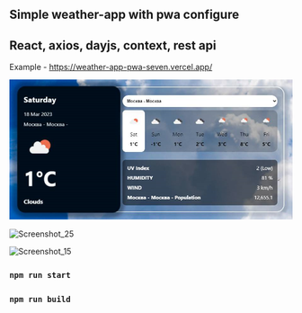 ## Simple weather-app with pwa configure

## React, axios, dayjs, context, rest api

Example - https://weather-app-pwa-seven.vercel.app/

![alt text](https://github.com/pgabow/weather-app-pwa/blob/f3a600178a78888d520476d88188d09c81a44157/Screenshot_4.png)

![Screenshot_25](https://user-images.githubusercontent.com/43748738/226098772-be01cb83-e0ee-44cb-929c-2ebac0c8fc95.png)

![Screenshot_15](https://user-images.githubusercontent.com/43748738/226098766-1c6512ff-e31d-475a-8a4d-5a9c5f94df4b.png)

### `npm run start`
### `npm run build`
